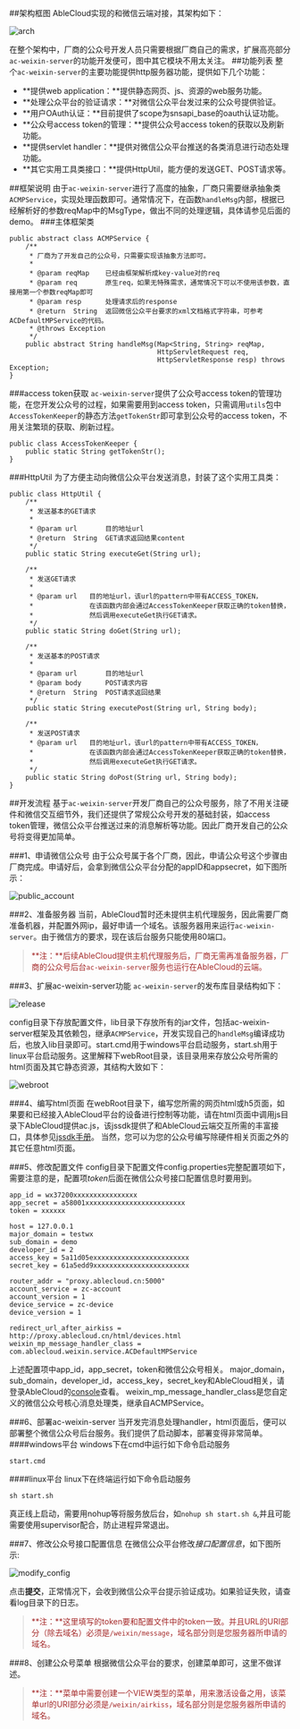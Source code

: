 ##架构框图
AbleCloud实现的和微信云端对接，其架构如下：

![arch](../pic/reference/wechat/arch.png)

在整个架构中，厂商的公众号开发人员只需要根据厂商自己的需求，扩展高亮部分`ac-weixin-server`的功能开发便可，图中其它模块不用太关注。
##功能列表
整个`ac-weixin-server`的主要功能提供http服务器功能，提供如下几个功能：

+ **提供web application：**提供静态网页、js、资源的web服务功能。
+ **处理公众平台的验证请求：**对微信公众平台发过来的公众号提供验证。
+ **用户OAuth认证：**目前提供了scope为snsapi_base的oauth认证功能。
+ **公众号access token的管理：**提供公众号access token的获取以及刷新功能。
+ **提供servlet handler：**提供对微信公众平台推送的各类消息进行动态处理功能。
+ **其它实用工具类接口：**提供HttpUtil，能方便的发送GET、POST请求等。

##框架说明
由于`ac-weixin-server`进行了高度的抽象，厂商只需要继承抽象类`ACMPService`，实现处理函数即可。通常情况下，在函数`handleMsg`内部，根据已经解析好的参数reqMap中的MsgType，做出不同的处理逻辑，具体请参见后面的demo。
###主体框架类
~~~
public abstract class ACMPService {
    /**
     * 厂商为了开发自己的公众号，只需要实现该抽象方法即可。
     *
     * @param reqMap    已经由框架解析成key-value对的req
     * @param req       原生req，如果无特殊需求，通常情况下可以不使用该参数，直接用第一个参数reqMap即可
     * @param resp      处理请求后的response
     * @return  String  返回微信公众平台要求的xml文档格式字符串，可参考ACDefaultMPService的代码。
     * @throws Exception
     */
    public abstract String handleMsg(Map<String, String> reqMap,
                                     HttpServletRequest req,
                                     HttpServletResponse resp) throws Exception;
}
~~~

###access token获取
`ac-weixin-server`提供了公众号access token的管理功能，在您开发公众号的过程，如果需要用到access token，只需调用`utils`包中`AccessTokenKeeper`的静态方法`getTokenStr`即可拿到公众号的access token，不用关注繁琐的获取、刷新过程。
~~~
public class AccessTokenKeeper {
	public static String getTokenStr();
}
~~~

###HttpUtil
为了方便主动向微信公众平台发送消息，封装了这个实用工具类：
~~~
public class HttpUtil {
	/**
     * 发送基本的GET请求
     *
     * @param url		目的地址url
     * @return	String	GET请求返回结果content
     */
    public static String executeGet(String url);

	/**
     * 发送GET请求
     *
     * @param url	目的地址url，该url的pattern中带有ACCESS_TOKEN，
     *				在该函数内部会通过AccessTokenKeeper获取正确的token替换，
     *				然后调用executeGet执行GET请求。
     */
	public static String doGet(String url);

    /**
     * 发送基本的POST请求
     *
     * @param url		目的地址url
     * @param body		POST请求内容
     * @return	String	POST请求返回结果
     */
    public static String executePost(String url, String body);

	/**
     * 发送POST请求
     * @param url	目的地址url，该url的pattern中带有ACCESS_TOKEN，
     *				在该函数内部会通过AccessTokenKeeper获取正确的token替换，
     *				然后调用executeGet执行GET请求。
     */
    public static String doPost(String url, String body);
}
~~~

##开发流程
基于`ac-weixin-server`开发厂商自己的公众号服务，除了不用关注硬件和微信交互细节外，我们还提供了常规公众号开发的基础封装，如access token管理，微信公众平台推送过来的消息解析等功能。因此厂商开发自己的公众号将变得更加简单。

###1、申请微信公众号
由于公众号属于各个厂商，因此，申请公众号这个步骤由厂商完成。申请好后，会拿到微信公众平台分配的appID和appsecret，如下图所示：

![public_account](../pic/reference/wechat/public_account.png)

###2、准备服务器
当前，AbleCloud暂时还未提供主机代理服务，因此需要厂商准备机器，并配置外网ip，最好申请一个域名。该服务器用来运行`ac-weixin-server`。由于微信方的要求，现在该后台服务只能使用80端口。

><font color="brown">**注：**后续AbleCloud提供主机代理服务后，厂商无需再准备服务器，厂商的公众号后台`ac-weixin-server`服务也运行在AbleCloud的云端。</font>

###3、扩展ac-weixin-server功能
`ac-weixin-server`的发布库目录结构如下：

![release](../pic/reference/wechat/release.png)

config目录下存放配置文件，lib目录下存放所有的jar文件，包括ac-weixin-server框架及其依赖包，继承`ACMPService`，开发实现自己的`handleMsg`编译成功后，也放入lib目录即可。start.cmd用于windows平台启动服务，start.sh用于linux平台启动服务。这里解释下webRoot目录，该目录用来存放公众号所需的html页面及其它静态资源，其结构大致如下：

![webroot](../pic/reference/wechat/webroot.png)

###4、编写html页面
在webRoot目录下，编写您所需的网页html或h5页面，如果要和已经接入AbleCloud平台的设备进行控制等功能，请在html页面中调用js目录下AbleCloud提供ac.js，该jssdk提供了和AbleCloud云端交互所需的丰富接口，具体参见[jssdk手册](http://docs.ablecloud.cn/sdk/javascript_sdk_manual/)。
当然，您可以为您的公众号编写除硬件相关页面之外的其它任意html页面。

###5、修改配置文件
config目录下配置文件config.properties完整配置项如下，需要注意的是，配置项*token*后面在微信公众号接口配置信息时要用到。
~~~
app_id = wx37200xxxxxxxxxxxxxxxx
app_secret = a58001xxxxxxxxxxxxxxxxxxxxxxxxx
token = xxxxxx

host = 127.0.0.1
major_domain = testwx
sub_domain = demo
developer_id = 2
access_key = 5a11d05exxxxxxxxxxxxxxxxxxxxxxxx
secret_key = 61a5edd9xxxxxxxxxxxxxxxxxxxxxxxx

router_addr = "proxy.ablecloud.cn:5000"
account_service = zc-account
account_version = 1
device_service = zc-device
device_version = 1

redirect_url_after_airkiss = http://proxy.ablecloud.cn/html/devices.html
weixin_mp_message_handler_class = com.ablecloud.weixin.service.ACDefaultMPService
~~~

上述配置项中app_id，app_secret，token和微信公众号相关。
major_domain，sub_domain，developer_id，access_key，secret_key和AbleCloud相关，请登录AbleCloud的[console](https://test.ablecloud.cn)查看。
weixin_mp_message_handler_class是您自定义的微信公众号核心消息处理类，继承自ACMPService。

###6、部署ac-weixin-server
当开发完消息处理handler，html页面后，便可以部署整个微信公众号后台服务。我们提供了启动脚本，部署变得非常简单。
####windows平台
windows下在cmd中运行如下命令启动服务
~~~
start.cmd
~~~

####linux平台
linux下在终端运行如下命令启动服务
~~~
sh start.sh
~~~
真正线上启动，需要用nohup等将服务放后台，如`nohup sh start.sh &`,并且可能需要使用supervisor配合，防止进程异常退出。

###7、修改公众号接口配置信息
在微信公众平台修改*接口配置信息*，如下图所示:

![modify_config](../pic/reference/wechat/modify_config.png)

点击**提交**，正常情况下，会收到微信公众平台提示验证成功。如果验证失败，请查看log目录下的日志。
><font color="brown">**注：**这里填写的token要和配置文件中的token一致。并且URL的URI部分（除去域名）必须是`/weixin/message`，域名部分则是您服务器所申请的域名。</font>

###8、创建公众号菜单
根据微信公众平台的要求，创建菜单即可，这里不做详述。
><font color="brown">**注：**菜单中需要创建一个VIEW类型的菜单，用来激活设备之用，该菜单url的URI部分必须是`/weixin/airkiss`，域名部分则是您服务器所申请的域名。</font>